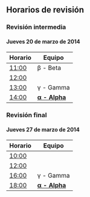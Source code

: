 ##	Horarios de revisión	##

###	Revisión intermedia	###

####	Jueves 20 de marzo de 2014	####

|**Horario**                                                                                                                     |**Equipo**|
|--------------------------------------------------------------------------------------------------------------------------------|----------|
|[11:00](http://www.timeanddate.com/countdown/generic?iso=20140320T110000&p0=155&msg=[PBSC]+Revisi%C3%B3n+intermedia&csz=1&swk=1)| β - Beta |
|[12:00](http://www.timeanddate.com/countdown/generic?iso=20140320T120000&p0=155&msg=[PBSC]+Revisi%C3%B3n+intermedia&csz=1&swk=1)|          |
|[13:00](http://www.timeanddate.com/countdown/generic?iso=20140320T130000&p0=155&msg=[PBSC]+Revisi%C3%B3n+intermedia&csz=1&swk=1)| γ - Gamma  |
|[14:00](http://www.timeanddate.com/countdown/generic?iso=20140320T140000&p0=155&msg=[PBSC]+Revisi%C3%B3n+intermedia&csz=1&swk=1)|   [**α - Alpha**](https://github.com/darkroo/proy_mod2)         |

###	Revisión final	###

####	Jueves 27 de marzo de 2014	####

|**Horario**                                                                                                                           |**Equipo**|
|--------------------------------------------------------------------------------------------------------------------------------------|----------|
|[10:00](http://www.timeanddate.com/countdown/generic?iso=20140327T100000&p0=155&msg=[PBSC]+Entrega+proyecto+m%C3%B3dulo+2&csz=1&swk=1)|          |
|[12:00](http://www.timeanddate.com/countdown/generic?iso=20140327T120000&p0=155&msg=[PBSC]+Entrega+proyecto+m%C3%B3dulo+2&csz=1&swk=1)|          |
|[16:00](http://www.timeanddate.com/countdown/generic?iso=20140327T160000&p0=155&msg=[PBSC]+Entrega+proyecto+m%C3%B3dulo+2&csz=1&swk=1)| γ - Gamma  |
|[18:00](http://www.timeanddate.com/countdown/generic?iso=20140327T180000&p0=155&msg=[PBSC]+Entrega+proyecto+m%C3%B3dulo+2&csz=1&swk=1)| [**α - Alpha**](https://github.com/darkroo/proy_mod2)           |
